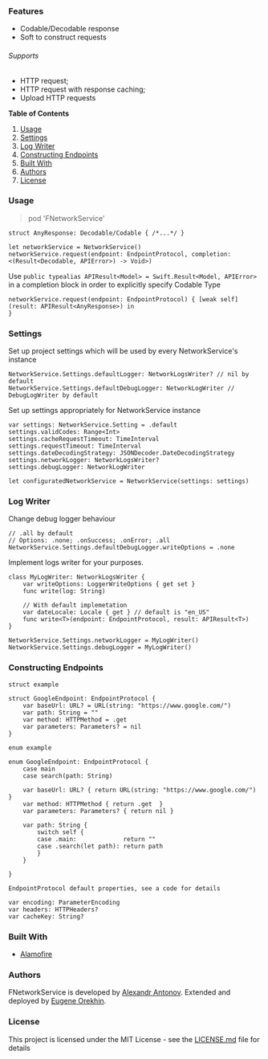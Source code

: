 ### Features

- Codable/Decodable response
- Soft to construct requests

###### Supports
- HTTP request;
- HTTP request with response caching;
- Upload HTTP requests

**Table of Contents**

1. [Usage](#Usage)
2. [Settings](#Settings)
3. [Log Writer](#Log-Writer)
4. [Constructing Endpoints](#Constructing-Endpoints)
5. [Built With](#Built-With)
6. [Authors](#Authors)
7. [License](#License)




### Usage

> pod 'FNetworkService'


```
struct AnyResponse: Decodable/Codable { /*...*/ }
```

```
let networkService = NetworkService()
networkService.request(endpoint: EndpointProtocol, completion: <(Result<Decodable, APIError>) -> Void>)
```

Use `public typealias APIResult<Model> = Swift.Result<Model, APIError>` in a completion block in order to explicitly specify Codable Type

```
networkService.request(endpoint: EndpointProtocol) { [weak self] (result: APIResult<AnyResponse>) in
}
```


### Settings

Set up project settings which will be used by every NetworkService's instance
```
NetworkService.Settings.defaultLogger: NetworkLogsWriter? // nil by default
NetworkService.Settings.defaultDebugLogger: NetworkLogWriter // DebugLogWriter by default
```

Set up settings appropriately for NetworkService instance
```
var settings: NetworkService.Setting = .default
settings.validCodes: Range<Int>
settings.cacheRequestTimeout: TimeInterval
settings.requestTimeout: TimeInterval
settings.dateDecodingStrategy: JSONDecoder.DateDecodingStrategy
settings.networkLogger: NetworkLogsWriter?
settings.debugLogger: NetworkLogWriter

let configuratedNetworkService = NetworkService(settings: settings)
```


### Log Writer

Change debug logger behaviour

```
// .all by default
// Options: .none; .onSuccess; .onError; .all
NetworkService.Settings.defaultDebugLogger.writeOptions = .none
```

Implement logs writer for your purposes.

```
class MyLogWriter: NetworkLogsWriter {
    var writeOptions: LoggerWriteOptions { get set }
    func write(log: String)
    
    // With default implemetation
    var dateLocale: Locale { get } // default is "en_US"
    func write<T>(endpoint: EndpointProtocol, result: APIResult<T>)
}

NetworkService.Settings.networkLogger = MyLogWriter()
NetworkService.Settings.debugLogger = MyLogWriter()
```


### Constructing Endpoints

`struct example`

```
struct GoogleEndpoint: EndpointProtocol {
    var baseUrl: URL? = URL(string: "https://www.google.com/")
    var path: String = ""
    var method: HTTPMethod = .get
    var parameters: Parameters? = nil
}
```

`enum example`
```
enum GoogleEndpoint: EndpointProtocol {
    case main
    case search(path: String)
    
    var baseUrl: URL? { return URL(string: "https://www.google.com/") }
    var method: HTTPMethod { return .get  }
    var parameters: Parameters? { return nil }
    
    var path: String {
        switch self {
        case .main:             return ""
        case .search(let path): return path
        }
    }
    
}
```
`EndpointProtocol default properties, see a code for details`
```
var encoding: ParameterEncoding
var headers: HTTPHeaders?
var cacheKey: String?
```
### Built With

* [Alamofire](https://github.com/Alamofire/Alamofire)

### Authors

FNetworkService is developed by <a href="https://github.com/nitrey">Alexandr Antonov</a>. Extended and deployed by <a href="https://github.com/ffs14k"> Eugene Orekhin</a>.


### License

This project is licensed under the MIT License - see the [LICENSE.md](LICENSE.md) file for details
